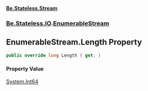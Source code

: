 #### [Be.Stateless.Stream](README.md 'README')
### [Be.Stateless.IO](Be.Stateless.IO.md 'Be.Stateless.IO').[EnumerableStream](EnumerableStream.md 'Be.Stateless.IO.EnumerableStream')

## EnumerableStream.Length Property

```csharp
public override long Length { get; }
```

#### Property Value
[System.Int64](https://docs.microsoft.com/en-us/dotnet/api/System.Int64 'System.Int64')